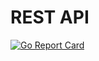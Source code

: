 # REST API

[![Go Report Card](https://goreportcard.com/badge/github.com/slimreaper35/konflux-test)](https://goreportcard.com/report/github.com/slimreaper35/konflux-test)
